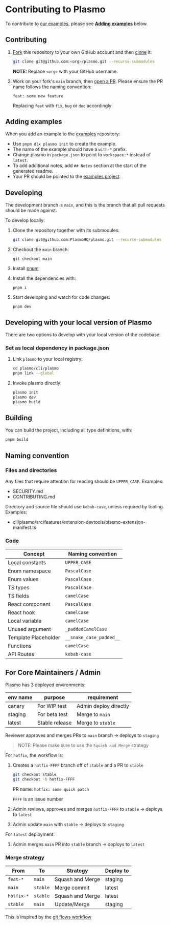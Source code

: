 # Contributing to Plasmo

To contribute to [our examples](https://github.com/PlasmoHQ/examples/), please see **[Adding examples](#adding-examples)** below.

## Contributing

1. [Fork](https://help.github.com/articles/fork-a-repo/) this repository to your own GitHub account and then [clone](https://help.github.com/articles/cloning-a-repository/) it:

   ```bash
   git clone git@github.com:<org>/plasmo.git --recurse-submodules
   ```

   **NOTE:** Replace `<org>` with your GitHub username.

1. Work on your fork's `main` branch, then [open a PR](https://github.com/PlasmoHQ/plasmo/compare). Please ensure the PR name follows the naming convention:

   `feat: some new feature`

   Replacing `feat` with `fix`, `bug` or `doc` accordingly

## Adding examples

When you add an example to the [examples](https://github.com/PlasmoHQ/examples/) repository:

- Use `pnpm dlx plasmo init` to create the example.
- The name of the example should have a `with-*` prefix.
- Change plasmo in `package.json` to point to `workspace:*` instead of `latest`.
- To add additional notes, add `## Notes` section at the start of the generated readme.
- Your PR should be pointed to the [examples project](https://github.com/PlasmoHQ/examples/).

## Developing

The development branch is `main`, and this is the branch that all pull
requests should be made against.

To develop locally:

1. Clone the repository together with its submodules:

   ```bash
   git clone git@github.com:PlasmoHQ/plasmo.git --recurse-submodules
   ```

1. Checkout the `main` branch:

   ```
   git checkout main
   ```

1. Install [pnpm](https://pnpm.io/)
1. Install the dependencies with:

   ```
   pnpm i
   ```

1. Start developing and watch for code changes:

   ```
   pnpm dev
   ```

## Developing with your local version of Plasmo

There are two options to develop with your local version of the codebase:

### Set as local dependency in package.json

1. Link `plasmo` to your local registry:

   ```sh
   cd plasmo/cli/plasmo
   pnpm link --global
   ```

2. Invoke plasmo directly:

   ```sh
   plasmo init
   plasmo dev
   plasmo build
   ```

## Building

You can build the project, including all type definitions, with:

```bash
pnpm build
```

## Naming convention

### Files and directories

Any files that require attention for reading should be `UPPER_CASE`. Examples:

- SECURITY.md
- CONTRIBUTING.md

Directory and source file should use `kebab-case`, unless required by tooling. Examples:

- cli/plasmo/src/features/extension-devtools/plasmo-extension-manifest.ts

### Code

| Concept              | Naming convention       |
| -------------------- | ----------------------- |
| Local constants      | `UPPER_CASE`            |
| Enum namespace       | `PascalCase`            |
| Enum values          | `PascalCase`            |
| TS types             | `PascalCase`            |
| TS fields            | `camelCase`             |
| React component      | `PascalCase`            |
| React hook           | `camelCase`             |
| Local variable       | `camelCase`             |
| Unused argument      | `_paddedCamelCase`      |
| Template Placeholder | `__snake_case_padded__` |
| Functions            | `camelCase`             |
| API Routes           | `kebab-case`            |

## For Core Maintainers / Admin

Plasmo has 3 deployed environments:

| env name | purpose        | requirement           |
| -------- | -------------- | --------------------- |
| canary   | For WIP test   | Admin deploy directly |
| staging  | For beta test  | Merge to `main`       |
| latest   | Stable release | Merge to `stable`     |

Reviewer approves and merges PRs to `main` branch -> deploys to `staging`

> NOTE: Please make sure to use the `Squash and Merge` strategy

For `hotfix`, the workflow is:

1. Creates a `hotfix-FFFF` branch off of `stable` and a PR to `stable`

   ```sh
   git checkout stable
   git checkout -b hotfix-FFFF
   ```

   PR name: `hotfix: some quick patch`

   `FFFF` is an issue number

1. Admin reviews, approves and merges `hotfix-FFFF` to `stable` -> deploys to `latest`
1. Admin update `main` with `stable` -> deploys to `staging`

For `latest` deployment:

1. Admin merges `main` PR into `stable` branch -> deploys to `latest`

### Merge strategy

| From       | To       | Strategy         | Deploy to |
| ---------- | -------- | ---------------- | --------- |
| `feat-*`   | `main`   | Squash and Merge | staging   |
| `main`     | `stable` | Merge commit     | latest    |
| `hotfix-*` | `stable` | Squash and Merge | latest    |
| `stable`   | `main`   | Update/Merge     | staging   |

This is inspired by the [git flows workflow](https://www.atlassian.com/git/tutorials/comparing-workflows/gitflow-workflow)
